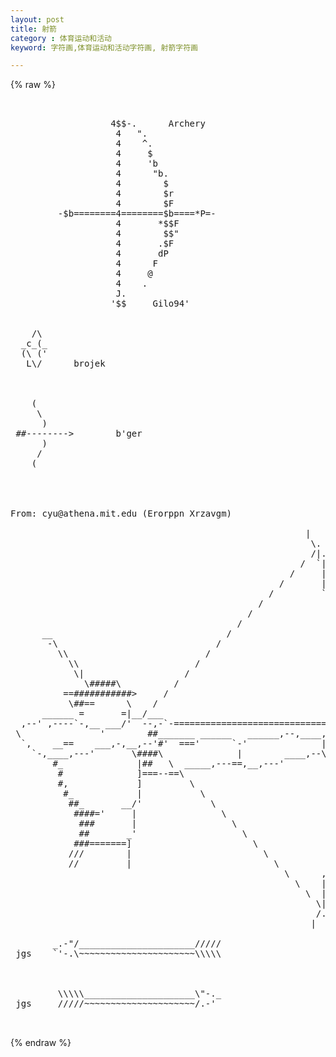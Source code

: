 ```yaml
---
layout: post
title: 射箭
category : 体育运动和活动
keyword: 字符画,体育运动和活动字符画, 射箭字符画

---
```

{% raw %}
<pre>

                                                                  
                   4$$-.      Archery                         
                    4   ".                                        
                    4    ^.                                       
                    4     $                                       
                    4     'b                                      
                    4      "b.                                    
                    4        $                                    
                    4        $r                                   
                    4        $F                                   
         -$b========4========$b====*P=-                           
                    4       *$$F                                  
                    4        $$"                                  
                    4       .$F                                   
                    4       dP                                    
                    4      F                                      
                    4     @                                       
                    4    .                                        
                    J.                                            
                   '$$     Gilo94'                                


    /\   
  _c_(_
  (\ ('
   L\/      brojek



    (
     \
      )
 ##-------->        b'ger
      )
     /
    (




From: cyu@athena.mit.edu (Erorppn Xrzavgm)

                                                        |
                                                         \.
                                                         /|.
                                                       /  `|.
                                                     /     |.
                                                   /       |.
                                                 /         `|.
                                               /            |.
                                             /              |.
                                           /                |.
      __                                 /                  `|.
       -\                              /                     |.
         \\                          /                       |.
           \\                      /                         |.
            \|                   /                           |\
              \#####\          /                             ||
          ==###########>     /                               ||
           \##==      \    /                                 ||
      ______ =       =|__/___                                ||
  ,--' ,----`-,__ ___/'  --,-`-==============================##==========>
 \               '        ##_______ ______   ______,--,____,=##,__
  `,    __==    ___,-,__,--'#'  ==='      `-'              | ##,-/
    `-,____,---'       \####\              |        ____,--\_##,/
        #_              |##   \  _____,---==,__,---'         ##
         #              ]===--==\                            ||
         #,             ]         \                          ||
          #_            |           \                        ||
           ##_       __/'             \                      ||
            ####='     |                \                    |/
             ###       |                  \                  |.
             ##       _'                    \                |.
            ###=======]                       \              |.
           ///        |                         \           ,|.
           //         |                           \         |.
                                                    \      ,|.
                                                      \    |.
                                                        \  |.
                                                          \|.
                                                          /.
                                                         |

        _.-"/______________________/////
 jgs    `'-.\~~~~~~~~~~~~~~~~~~~~~~\\\\\



         \\\\\_____________________\"-._
 jgs     /////~~~~~~~~~~~~~~~~~~~~~/.-'

 </pre>
{% endraw %}
